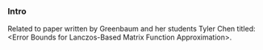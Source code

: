 ### **Intro**

Related to paper written by Greenbaum and her students Tyler Chen titled: \<Error Bounds for Lanczos-Based Matrix Function Approximation\>. 

